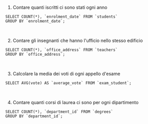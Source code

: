 1. Contare quanti iscritti ci sono stati ogni anno

```
SELECT COUNT(*), `enrolment_date` FROM `students`
GROUP BY `enrolment_date`;
```
<br>

2. Contare gli insegnanti che hanno l'ufficio nello stesso edificio

```
SELECT COUNT(*), `office_address` FROM `teachers`
GROUP BY `office_address`;
```

<br>

3. Calcolare la media dei voti di ogni appello d'esame

```
SELECT AVG(vote) AS `average_vote` FROM `exam_student`;
```

<br>

4. Contare quanti corsi di laurea ci sono per ogni dipartimento
```
SELECT COUNT(*), `department_id` FROM `degrees`
GROUP BY `department_id`;
```